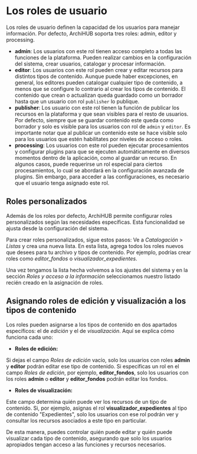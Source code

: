 # Los roles de usuario

Los roles de usuario definen la capacidad de los usuarios para manejar información. Por defecto, ArchiHUB soporta tres roles: admin, editor y processing.

- __admin__: Los usuarios con este rol tienen acceso completo a todas las funciones de la plataforma. Pueden realizar cambios en la configuración del sistema, crear usuarios, catalogar y procesar información.
- __editor__: Los usuarios con este rol pueden crear y editar recursos para distintos tipos de contenido. Aunque puede haber excepciones, en general, los editores pueden catalogar cualquier tipo de contenido, a menos que se configure lo contrario al crear los tipos de contenido. El contenido que crean o actualizan queda guardado como un borrador hasta que un usuario con rol `publisher` lo publique.
- __publisher__: Los usuario con este rol tienen la función de publicar los recursos en la plataforma y que sean visibles para el resto de usuarios. Por defecto, siempre que se guardar contenido este queda como borrador y solo es visible para los usuarios con rol de `admin` y `editor`. Es importante notar que al publicar un contenido este se hace visible solo para los usuarios que estén habilitates por niveles de acceso o roles.
- __processing__: Los usuarios con este rol pueden ejecutar procesamientos y configurar plugins para que se ejecuten automáticamente en diversos momentos dentro de la aplicación, como al guardar un recurso. En algunos casos, puede requerirse un rol especial para ciertos procesamientos, lo cual se abordará en la configuración avanzada de plugins. Sin embargo, para acceder a las configuraciones, es necesario que el usuario tenga asignado este rol.

## Roles personalizados

Además de los roles por defecto, ArchiHUB permite configurar roles personalizados según las necesidades específicas. Esta funcionalidad se ajusta desde la configuración del sistema.

Para crear roles personalizados, sigue estos pasos: Ve a _Catalogación_ > _Listas_ y crea una nueva lista. En esta lista, agrega todos los roles nuevos que desees para tu archivo y tipos de contenido. Por ejemplo, podrías crear roles como *editor_fondos* o *visualizador_expedientes*.

Una vez tengamos la lista hecha volvemos a los ajustes del sistema y en la sección *Roles y acceso a la información* seleccionamos nuestro listado recién creado en la asignación de roles.

## Asignando roles de edición y visualización a los tipos de contenido


Los roles pueden asignarse a los tipos de contenido en dos apartados específicos: el de _edición_ y el de _visualización_. Aquí se explica cómo funciona cada uno:

- __Roles de edición:__

Si dejas el campo _Roles de edición_ vacío, solo los usuarios con roles __admin__ y __editor__ podrán editar ese tipo de contenido.
Si especificas un rol en el campo _Roles de edición_, por ejemplo, __editor_fondos__, solo los usuarios con los roles __admin__ o __editor__ y __editor_fondos__ podrán editar los fondos.

- __Roles de visualización:__

Este campo determina quién puede ver los recursos de un tipo de contenido. Si, por ejemplo, asignas el rol __visualizador_expedientes__ al tipo de contenido "Expedientes", solo los usuarios con ese rol podrán ver y consultar los recursos asociados a este tipo en particular.

De esta manera, puedes controlar quién puede editar y quién puede visualizar cada tipo de contenido, asegurando que solo los usuarios apropiados tengan acceso a las funciones y recursos necesarios.